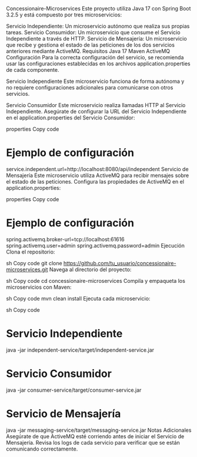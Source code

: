Concessionaire-Microservices
Este proyecto utiliza Java 17 con Spring Boot 3.2.5 y está compuesto por tres microservicios:

Servicio Independiente: Un microservicio autónomo que realiza sus propias tareas.
Servicio Consumidor: Un microservicio que consume el Servicio Independiente a través de HTTP.
Servicio de Mensajería: Un microservicio que recibe y gestiona el estado de las peticiones de los dos servicios anteriores mediante ActiveMQ.
Requisitos
Java 17
Maven
ActiveMQ
Configuración
Para la correcta configuración del servicio, se recomienda usar las configuraciones establecidas en los archivos application.properties de cada componente.

Servicio Independiente
Este microservicio funciona de forma autónoma y no requiere configuraciones adicionales para comunicarse con otros servicios.

Servicio Consumidor
Este microservicio realiza llamadas HTTP al Servicio Independiente. Asegúrate de configurar la URL del Servicio Independiente en el application.properties del Servicio Consumidor:

properties
Copy code
# Ejemplo de configuración
service.independent.url=http://localhost:8080/api/independent
Servicio de Mensajería
Este microservicio utiliza ActiveMQ para recibir mensajes sobre el estado de las peticiones. Configura las propiedades de ActiveMQ en el application.properties:

properties
Copy code
# Ejemplo de configuración
spring.activemq.broker-url=tcp://localhost:61616
spring.activemq.user=admin
spring.activemq.password=admin
Ejecución
Clona el repositorio:

sh
Copy code
git clone https://github.com/tu_usuario/concessionaire-microservices.git
Navega al directorio del proyecto:

sh
Copy code
cd concessionaire-microservices
Compila y empaqueta los microservicios con Maven:

sh
Copy code
mvn clean install
Ejecuta cada microservicio:

sh
Copy code
# Servicio Independiente
java -jar independent-service/target/independent-service.jar

# Servicio Consumidor
java -jar consumer-service/target/consumer-service.jar

# Servicio de Mensajería
java -jar messaging-service/target/messaging-service.jar
Notas Adicionales
Asegúrate de que ActiveMQ esté corriendo antes de iniciar el Servicio de Mensajería.
Revisa los logs de cada servicio para verificar que se están comunicando correctamente.